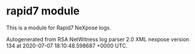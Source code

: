 # rapid7 module

This is a module for Rapid7 NeXpose logs.

Autogenerated from RSA NetWitness log parser 2.0 XML nexpose version 134
at 2020-07-07 18:10:48.598687 +0000 UTC.

